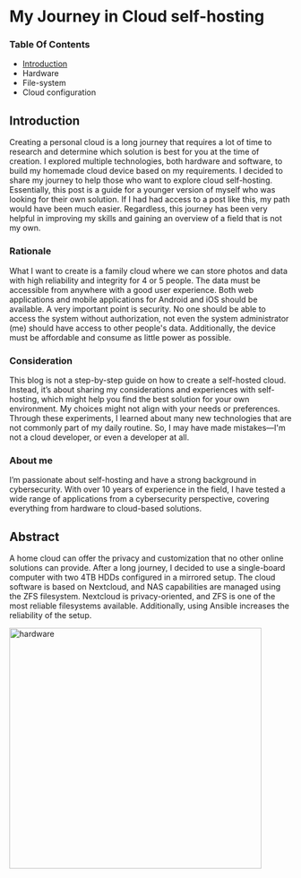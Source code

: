 # My Journey in Cloud self-hosting

### Table Of Contents
- [Introduction](#introduction)
- Hardware
- File-system
- Cloud configuration

## Introduction
Creating a personal cloud is a long journey that requires a lot of time to research and determine which solution is best for you at the time of creation. I explored multiple technologies, both hardware and software, to build my homemade cloud device based on my requirements. I decided to share my journey to help those who want to explore cloud self-hosting. Essentially, this post is a guide for a younger version of myself who was looking for their own solution. If I had had access to a post like this, my path would have been much easier. Regardless, this journey has been very helpful in improving my skills and gaining an overview of a field that is not my own.

### Rationale
What I want to create is a family cloud where we can store photos and data with high reliability and integrity for 4 or 5 people. The data must be accessible from anywhere with a good user experience. Both web applications and mobile applications for Android and iOS should be available.
A very important point is security. No one should be able to access the system without authorization, not even the system administrator (me) should have access to other people's data.
Additionally, the device must be affordable and consume as little power as possible. 

### Consideration
This blog is not a step-by-step guide on how to create a self-hosted cloud. Instead, it’s about sharing my considerations and experiences with self-hosting, which might help you find the best solution for your own environment. My choices might not align with your needs or preferences. Through these experiments, I learned about many new technologies that are not commonly part of my daily routine. So, I may have made mistakes—I'm not a cloud developer, or even a developer at all.

### About me
I’m passionate about self-hosting and have a strong background in cybersecurity. With over 10 years of experience in the field, I have tested a wide range of applications from a cybersecurity perspective, covering everything from hardware to cloud-based solutions.

## Abstract
A home cloud can offer the privacy and customization that no other online solutions can provide. After a long journey, I decided to use a single-board computer with two 4TB HDDs configured in a mirrored setup. The cloud software is based on Nextcloud, and NAS capabilities are managed using the ZFS filesystem. Nextcloud is privacy-oriented, and ZFS is one of the most reliable filesystems available. Additionally, using Ansible increases the reliability of the setup.

<img src="https://github.com/user-attachments/assets/cb3f97ec-f006-44e5-897d-2acc8aada9a1" alt="hardware" width="450" height="430">


